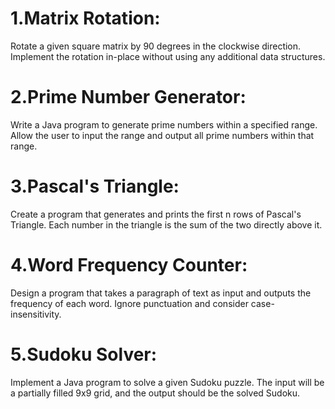 # 1.Matrix Rotation:
Rotate a given square matrix by 90 degrees in the clockwise direction. Implement the rotation in-place without using any additional data structures.

# 2.Prime Number Generator:
Write a Java program to generate prime numbers within a specified range. Allow the user to input the range and output all prime numbers within that range.

# 3.Pascal's Triangle:
Create a program that generates and prints the first n rows of Pascal's Triangle. Each number in the triangle is the sum of the two directly above it.

# 4.Word Frequency Counter:
Design a program that takes a paragraph of text as input and outputs the frequency of each word. Ignore punctuation and consider case-insensitivity.

# 5.Sudoku Solver:
Implement a Java program to solve a given Sudoku puzzle. The input will be a partially filled 9x9 grid, and the output should be the solved Sudoku.
